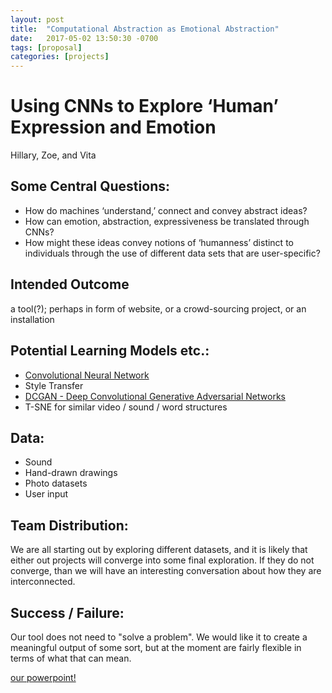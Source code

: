```yaml
---
layout: post
title:  "Computational Abstraction as Emotional Abstraction"
date:   2017-05-02 13:50:30 -0700
tags: [proposal]
categories: [projects]
---
```


# Using CNNs to Explore ‘Human’ Expression and Emotion

Hillary, Zoe, and Vita

## Some Central Questions:
  * How do machines ‘understand,’ connect and convey abstract ideas?
  * How can emotion, abstraction, expressiveness be translated through CNNs?
  * How might these ideas convey notions of ‘humanness’ distinct to individuals through the use of different data sets that are user-specific?

  
## Intended Outcome
  a tool(?); 
  perhaps in form of website, 
  or a crowd-sourcing project,
  or an installation

## Potential Learning Models etc.:
  * [Convolutional Neural Network](https://blog.openai.com/unsupervised-sentiment-neuron/)
  * Style Transfer
  * [DCGAN - Deep Convolutional Generative Adversarial Networks](http://carpedm20.github.io/faces/)
  * T-SNE for similar video / sound / word structures

## Data:
  * Sound
  * Hand-drawn drawings
  * Photo datasets
  * User input
  
## Team Distribution:
We are all starting out by exploring different datasets, and it is likely that either out projects will converge into some final exploration.
If they do not converge, than we will have an interesting conversation about how they are interconnected.

## Success / Failure:
Our tool does not need to "solve a problem". We would like it to create a meaningful output of some sort, but at the moment are fairly flexible in terms of what that can mean.

[our powerpoint!](https://docs.google.com/presentation/d/1A9vo2qMIQZSpLzrMlmKFK2UeG8lFNngg6dyT0Z8dLXc/edit?usp=sharing)
